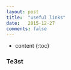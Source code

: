 ```yaml
---
layout: post
title:  "useful links"
date:   2015-12-27
comments: false
---
```


* content
{:toc}

### Te3st

